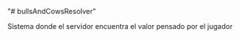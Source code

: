 "# bullsAndCowsResolver" 

Sistema donde el servidor encuentra el valor pensado por el jugador 
    